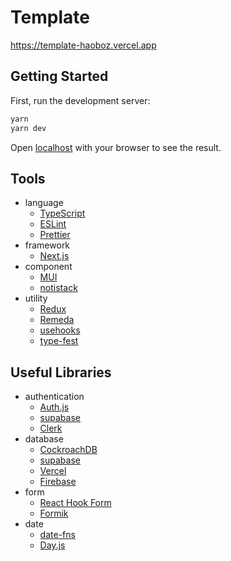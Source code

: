 # Template

https://template-haoboz.vercel.app

## Getting Started

First, run the development server:

```bash
yarn
yarn dev
```

Open [localhost](http://localhost:3000) with your browser to see the result.

## Tools

* language
	* [TypeScript](https://www.typescriptlang.org)
	* [ESLint](https://eslint.org)
	* [Prettier](https://prettier.io)
* framework
	* [Next.js](https://nextjs.org)
* component
	* [MUI](https://mui.com)
	* [notistack](https://notistack.com)
* utility
	* [Redux](https://redux.js.org)
	* [Remeda](https://remedajs.com)
	* [usehooks](https://usehooks.com)
	* [type-fest](https://github.com/sindresorhus/type-fest)

## Useful Libraries

* authentication
	* [Auth.js](https://authjs.dev)
	* [supabase](https://supabase.com)
	* [Clerk](https://clerk.com)
* database
	* [CockroachDB](https://www.cockroachlabs.com)
	* [supabase](https://supabase.com)
	* [Vercel](https://vercel.com/storage)
	* [Firebase](https://firebase.google.com)
* form
	* [React Hook Form](https://react-hook-form.com)
	* [Formik](https://formik.org)
* date
	* [date-fns](https://date-fns.org)
	* [Day.js](https://day.js.org)
